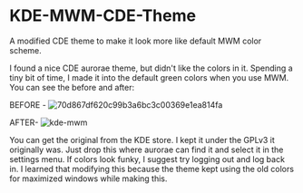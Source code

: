 # KDE-MWM-CDE-Theme
A modified CDE theme to make it look more like default MWM color scheme.

I found a nice CDE aurorae theme, but didn't like the colors in it. Spending a tiny bit of time, I made it into the default green colors when you use MWM. You can see the before and after:

BEFORE -
![70d867df620c99b3a6bc3c00369e1ea814fa](https://user-images.githubusercontent.com/81046576/129900531-85a744ce-864e-4053-9dec-18e6ab079872.png)

AFTER-
![kde-mwm](https://user-images.githubusercontent.com/81046576/129900594-e19a73f7-e649-432b-87b0-d02d4b36d02f.png)

You can get the original from the KDE store. I kept it under the GPLv3 it originally was. Just drop this where aurorae can find it and select it in the settings menu. If colors look funky, I suggest try logging out and log back in. I learned that modifying this because the theme kept using the old colors for maximized windows while making this.

